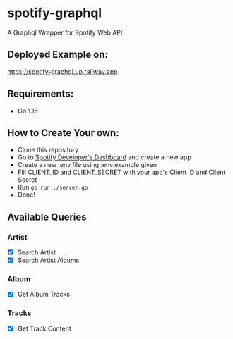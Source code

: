 # spotify-graphql
A Graphql Wrapper for Spotify Web API

## Deployed Example on:
https://spotify-graphql.up.railway.app

## Requirements:
- Go 1.15

## How to Create Your own:
- Clone this repository
- Go to [Spotify Developer's Dashboard](https://developer.spotify.com/dashboard/applications) and create a new app
- Create a new .env file using .env.example given
- Fill CLIENT_ID and CLIENT_SECRET with your app's Client ID and Client Secret
- Run ```go run ./server.go```
- Done!

## Available Queries

### Artist
- [x] Search Artist 
- [x] Search Artist Albums

### Album
- [x] Get Album Tracks

### Tracks
- [x] Get Track Content

